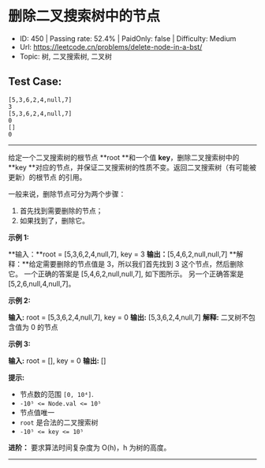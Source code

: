 # 删除二叉搜索树中的节点                                                    

* ID: 450     | Passing rate: 52.4% | PaidOnly: false  | Difficulty: Medium 
* Url: https://leetcode.cn/problems/delete-node-in-a-bst/ 
* Topic: 树, 二叉搜索树, 二叉树 

## Test Case:

```
[5,3,6,2,4,null,7]
3
[5,3,6,2,4,null,7]
0
[]
0
```

---

给定一个二叉搜索树的根节点 **root **和一个值 **key**，删除二叉搜索树中的 **key
**对应的节点，并保证二叉搜索树的性质不变。返回二叉搜索树（有可能被更新）的根节点
的引用。

一般来说，删除节点可分为两个步骤：

1. 首先找到需要删除的节点；
2. 如果找到了，删除它。


**示例 1:**


**输入：**root = [5,3,6,2,4,null,7], key = 3
**输出：**[5,4,6,2,null,null,7]
**解释：**给定需要删除的节点值是 3，所以我们首先找到 3 这个节点，然后删除它。
一个正确的答案是 [5,4,6,2,null,null,7], 如下图所示。
另一个正确答案是 [5,2,6,null,4,null,7]。



**示例 2:**

**输入:** root = [5,3,6,2,4,null,7], key = 0
**输出:** [5,3,6,2,4,null,7]
**解释:** 二叉树不包含值为 0 的节点

**示例 3:**

**输入:** root = [], key = 0
**输出:** []


**提示:**

* 节点数的范围 `[0, 10⁴]`.
* `-10⁵ <= Node.val <= 10⁵`
* 节点值唯一
* `root` 是合法的二叉搜索树
* `-10⁵ <= key <= 10⁵`


**进阶：** 要求算法时间复杂度为 O(h)，h 为树的高度。

---
